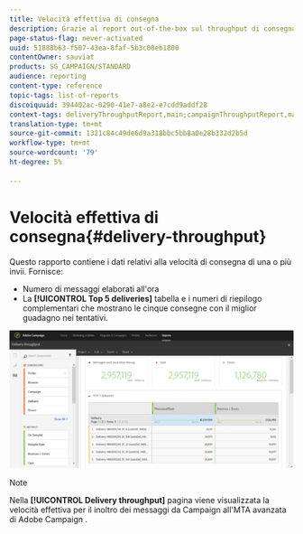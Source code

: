 ```yaml
---
title: Velocità effettiva di consegna
description: Grazie al report out-of-the-box sul throughput di consegna, scopri il successo della tua consegna.
page-status-flag: never-activated
uuid: 51888b63-f507-43ea-8faf-5b3c00eb1800
contentOwner: sauviat
products: SG_CAMPAIGN/STANDARD
audience: reporting
content-type: reference
topic-tags: list-of-reports
discoiquuid: 394402ac-0290-41e7-a8e2-e7cdd9addf28
context-tags: deliveryThroughputReport,main;campaignThroughputReport,main;programThroughputReport,main
translation-type: tm+mt
source-git-commit: 1321c84c49de6d9a318bbc5bb8a0e28b332d2b5d
workflow-type: tm+mt
source-wordcount: '79'
ht-degree: 5%

---
```



# Velocità effettiva di consegna{#delivery-throughput}

Questo rapporto contiene i dati relativi alla velocità di consegna di una o più invii. Fornisce:

* Numero di messaggi elaborati all&#39;ora
* La **[!UICONTROL Top 5 deliveries]** tabella e i numeri di riepilogo complementari che mostrano le cinque consegne con il miglior guadagno nei tentativi.

![](assets/delivery_reports_1.png)

>[!NOTE]
>
>Nella **[!UICONTROL Delivery throughput]** pagina viene visualizzata la velocità effettiva per il inoltro dei messaggi da Campaign all&#39;MTA avanzata di Adobe Campaign .
